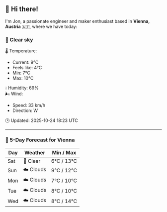 ## 👋 Hi there!

I'm Jon, a passionate engineer and maker enthusiast based in **Vienna, Austria** 🇦🇹, where we have today:

### 🌙 Clear sky 

🌡️ Temperature: 
* Current: 9°C
* Feels like: 4°C
* Min: 7°C 
* Max: 10°C  

💧 Humidity: 69%  
🌬️ Wind: 
* Speed: 33 km/h 
* Direction: W  

🕒 Updated: 2025-10-24 18:23 UTC

---

### 📅 5-Day Forecast for Vienna

| Day | Weather | Min / Max |
|-----|---------|------------|
| Sat | 🌙 Clear | 6°C / 13°C |
| Sun | ☁️ Clouds | 9°C / 12°C |
| Mon | ☁️ Clouds | 7°C / 10°C |
| Tue | ☁️ Clouds | 8°C / 10°C |
| Wed | ☁️ Clouds | 8°C / 14°C |
